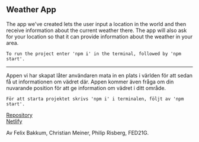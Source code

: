 ## Weather App
The app we've created lets the user input a location in the world and then receive information about the current weather there. The app will also ask for your location so that it can provide information about the weather in your area. 
<br>

    To run the project enter 'npm i' in the terminal, followed by 'npm start'.
___
Appen vi har skapat låter användaren mata in en plats i världen för att sedan få ut informationen om vädret där. 
Appen kommer även fråga om din nuvarande position för att ge information om vädret i ditt område. 
<br>

    För att starta projektet skrivs 'npm i' i terminalen, följt av 'npm start'.
[Repository](https://github.com/miMeiner/minip-app)  
[Netlify](https://projectvader.netlify.app/)

Av Felix Bakkum, Christian Meiner, Philip Risberg, FED21G.